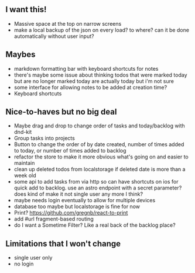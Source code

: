 ## I want this!
- Massive space at the top on narrow screens
- make a local backup of the json on every load? to where? can it be done automatically without user input?

## Maybes
- markdown formatting bar with keyboard shortcuts for notes
- there's maybe some issue about thinking todos that were marked today but are no longer marked today are actually today but i'm not sure
- some interface for allowing notes to be added at creation time?
- Keyboard shortcuts

## Nice-to-haves but no big deal
- Maybe drag and drop to change order of tasks and today/backlog with dnd-kit
- Group tasks into projects
- Button to change the order of by date created, number of times added to today, or number of times added to backlog
- refactor the store to make it more obvious what's going on and easier to maintain
- clean up deleted todos from localstorage if deleted date is more than a week old
- some api to add tasks from via http so can have shortcuts on ios for quick add to backlog. use an astro endpoint with a secret parameter? does kind of make it not single user any more I think?
- maybe needs login eventually to allow for multiple devices
- database too maybe but localstorage is fine for now
- Print? <https://github.com/gregnb/react-to-print>
- add #url fragment-based routing
- do I want a Sometime Filter? Like a real back of the backlog place?


## Limitations that I won't change
- single user only
- no login